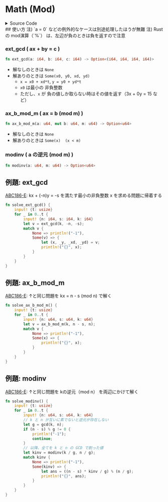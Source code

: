 # Math (Mod)
<details><summary>Source Code</summary>

```rs
// ax + by = 1
fn _ext_gcd(a: i64, b: i64) -> (i64, i64) {
    if b == 0 {
        return (1, 0);
    }
    let q = a / b;
    let r = a % b;
    /*
        (qb+r)x + by = 1
        => b(qx+y) + rx = 1
        => bs + rt = 1 (s.t.) s=qx+y, t=x
    */
    let (s, t) = _ext_gcd(b, r);
    let x = t;
    let y = s - q * t;
    (x, y)
}

/*
    ax + by = c -> (x0, y0, xd, yd)
    @ x = x0 + xd*t
    @ y = y0 + yd*t
    @ x0 is minimum non-negative integer
      (or "x0 < 0" && "xd == 0"  (e.g.) 3x = -15)
    NOTICE: Do not input (a,b,c) = (0,0,0)
*/
pub fn ext_gcd(a: i64, b: i64, c: i64) -> Option<(i64, i64, i64, i64)> {
    if a == 0 && b == 0 {
        if c == 0 {
            return Some((0, 0, 0, 0)); // exception ( any (x,y) is OK )
        }
        return None;
    }
    let d = num::integer::gcd(a, b);
    if c % d != 0 {
        return None;
    }
    let (a, b, c) = (a / d, b / d, c / d);
    let (mut x, mut y) = _ext_gcd(a, b);
    x *= c;
    y *= c;
    if a as i128 * x as i128 + b as i128 * y as i128 == c as i128 * (-1) {
        x *= -1;
        y *= -1;
    }
    let (mut xd, mut yd) = (b, -a);
    if xd == 0 {
        return Some((x, y, xd, yd));
    }
    if xd < 0 {
        xd *= -1;
        yd *= -1;
    }
    /* calc min x (>= 0) */
    if x >= 0 {
        let minus_cnt = x / xd;
        x -= minus_cnt * xd;
        y -= minus_cnt * yd;
    } else if x < 0 {
        let plus_cnt = (-x - 1) / xd + 1;
        x += plus_cnt * xd;
        y += plus_cnt * yd;
    }
    Some((x, y, xd, yd))
}

/*
    solve "ax = 1 (mod m)"
    NOTICE: if m == 1 -> x = 0
*/
pub fn modinv(a: u64, m: u64) -> Option<u64> {
    if num::integer::gcd(a, m) != 1 || m == 0 {
        return None;
    }
    let m = m as i64;
    let (mut x, _y) = _ext_gcd(a as i64, m);
    x = ((x % m) + m) % m;
    Some(x as u64)
}

/*
    solve "ax = b (mod m)"
    NOTICE: if m == 1 -> x = 0
*/
pub fn ax_b_mod_m(a: u64, mut b: u64, m: u64) -> Option<u64> {
    if m == 0 {
        return None;
    }
    if m == 1 {
        return Some(0); // all x == all y (mod 1)
    }
    b %= m;
    if a == 0 {
        if b == 0 {
            return Some(0);
        }
        return None;
    }
    let d = num::integer::gcd(a, m);
    if d != 1 {
        if b % d != 0 {
            return None;
        }
    }
    let (a, b, m) = (a / d, b / d, m / d);
    let minv = modinv(a, m);
    match minv {
        None => panic!("something wrong. modinv always exists."),
        Some(v) => Some((b * v) % m),
    }
}
```

</details>## 使い方  
注) `a = 0` などの例外的なケースは別途処理したほうが無難  
注) Rust の mod演算（`%`） は、左辺が負のときは負を返すので注意  
  
  
### ext_gcd ( ax + by = c )  
```rs  
fn ext_gcd(a: i64, b: i64, c: i64) -> Option<(i64, i64, i64, i64)>  
```  
  
- 解なしのときは `None`  
- 解ありのときは `Some(x0, y0, xd, yd)`  
    - `x = x0 + xd*t`, `y = y0 + yd*t`  
    - `x0` は最小の 非負整数  
    - ただし、`x` が 負の値しか取らない時はその値を返す（3x + 0y = 15 など）  
  
### ax_b_mod_m ( ax = b (mod m) )  
```rs  
fn ax_b_mod_m(a: u64, mut b: u64, m: u64) -> Option<u64>  
```  
  
- 解なしのときは `None`  
- 解ありのときは `Some(x)  (x < m)`  
  
### modinv ( a の逆元 (mod m) )  
```rs  
fn modinv(a: u64, m: u64) -> Option<u64>  
```  
  
  
  
## 例題: ext_gcd
[ABC186-E](https://atcoder.jp/contests/abc186/tasks/abc186_e): kx + (-n)y = -s を満たす最小の非負整数 x を求める問題に帰着する
  
```rs
fn solve_ext_gcd() {
    input! {t: usize}
    for _ in 0..t {
        input! {n: i64, s: i64, k: i64}
        let v = ext_gcd(k, -n, -s);
        match v {
            None => println!("-1"),
            Some(v) => {
                let (x, _y, _xd, _yd) = v;
                println!("{}", x);
            }
        }
    }
}
```
## 例題: ax_b_mod_m
[ABC186-E](https://atcoder.jp/contests/abc186/tasks/abc186_e): ↑と同じ問題を kx = n - s (mod n)  で解く
  
```rs
fn solve_ax_b_mod_m() {
    input! {t: usize}
    for _ in 0..t {
        input! {n: u64, s: u64, k: u64}
        let v = ax_b_mod_m(k, n - s, n);
        match v {
            None => println!("-1"),
            Some(x) => {
                println!("{}", x);
            }
        }
    }
}
```
## 例題: modinv
[ABC186-E](https://atcoder.jp/contests/abc186/tasks/abc186_e): ↑と同じ問題を kの逆元（mod n） を両辺にかけて解く
  
```rs
fn solve_modinv() {
    input! {t: usize}
    for _ in 0..t {
        input! {n: u64, s: u64, k: u64}
        // k と n が互いに素でないと逆元が存在しない
        let g = gcd(k, n);
        if (n - s) % g != 0 {
            println!("-1");
            continue;
        }
        // 以降、全てを k と n の GCD で割った値
        let kinv = modinv(k / g, n / g);
        match kinv {
            None => println!("-1"),
            Some(kinv) => {
                let ans = ((n - s) * kinv / g) % (n / g);
                println!("{}", ans);
            }
        }
    }
}
```
